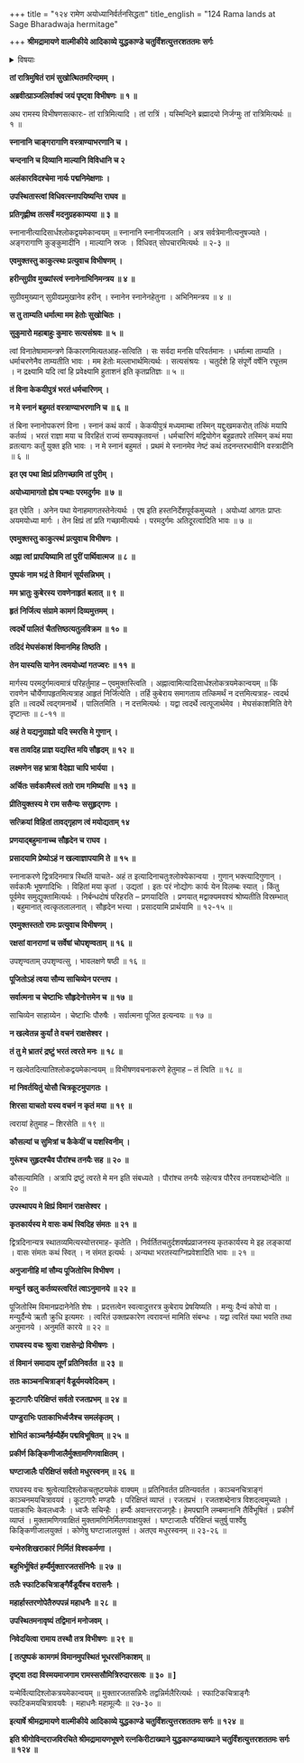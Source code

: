 +++
title = "१२४ रामेण अयोध्यानिर्वर्तनसिद्धता"
title_english = "124 Rama lands at Sage Bharadwaja hermitage"

+++
**श्रीमद्रामायणे वाल्मीकीये आदिकाव्ये युद्धकाण्डे चतुर्विंशत्युत्तरशततमः सर्गः**


<details><summary>विषयाः</summary>

विभीषणेन रात्रौसुखसुप्तोत्थितंरामंप्रति प्रभातेस्वीयवस्त्राभ्यङ्गाङ्गरागाद्युपचाराङ्गी करणप्रार्थना ॥ १ ॥ रामेणतंप्रति सुग्रीवादीनांत दुपचारकरणचोदनपूर्वकं भरतेनविना भोगाननुभवन रूपस्वीयव्रत निवेदनेनसहायोध्यांप्रति गमनत्वरानिवेदनम् ॥ २ ॥ विभीषणेनतंप्रति पुष्पकविमानेनसत्वरमयोध्याप्रापणप्रतिज्ञानपूर्वकं लङ्कायां द्वित्रदिनावस्थानप्रार्थनेनसह तत्समीपंप्रतिपुष्पकानयनम् ॥ ३ ॥

</details>




**तां रात्रिमुषितं रामं सुखोत्थितमरिन्दमम् ।**

**अब्रवीत्प्राञ्जलिर्वाक्यं जयं पृष्ट्वा विभीषणः ॥ १ ॥**

अथ रामस्य विभीषणसत्कारः- तां रात्रिमित्यादि । तां रात्रिं । यस्मिन्दिने ब्रह्मादयो निर्जग्मुः तां रात्रिमित्यर्थः ॥ १ ॥



**स्नानानि चाङ्गरागाणि वस्त्राण्याभरणानि च ।**

**चन्दनानि च दिव्यानि माल्यानि विविधानि च २**

**अलंकारविदश्चेमा नार्यः पद्मनिमेक्षणाः ।**

**उपस्थितास्त्वां विधिवत्स्नापयिष्यन्ति राघव ॥**

**प्रतिगृह्णीष्व तत्सर्वं मदनुग्रहकाम्यया ॥ ३ ॥**

स्नानानीत्यादिसार्धश्लोकद्वयमेकान्वयम् ॥ स्नानानि स्नानीयजलानि । अत्र सर्वत्रेमानीत्यनुषज्यते । अङ्गरागाणि कुङ्कुमादीनि । माल्यानि स्रजः । विधिवत् सोपचारमित्यर्थः ॥ २-३ ॥



**एवमुक्तस्तु काकुत्स्थः प्रत्युवाच विभीषणम् ।**

**हरीन्सुग्रीव मुख्यांस्त्वं स्नानेनाभिनिमन्त्रय ॥ ४ ॥**

सुग्रीवमुख्यान् सुग्रीवप्रमुखानेव हरीन् । स्नानेन स्नानेनहेतुना । अभिनिमन्त्रय ॥ ४ ॥



**स तु ताम्यति धर्मात्मा मम हेतोः सुखोचितः ।**

**सुकुमारो महाबाहुः कुमारः सत्यसंश्रवः ॥ ५ ॥**

त्वां विनातेषामामन्त्रणे किंकारणमित्यतआह-सत्विति । सः सर्वदा मनसि परिवर्तमानः । धर्मात्मा ताम्यति । धर्माचरणेनैव ताम्यतीति भावः । मम हेतोः मल्लाभार्थमित्यर्थः । सत्यसंश्रयः । चतुर्दशे हि संपूर्णे वर्षेनि रघूत्तम । न द्रक्ष्यामि यदि त्वां हि प्रवेक्ष्यामि हुताशनं इति कृतप्रतिज्ञः ॥ ५ ॥



**तं विना केकयीपुत्रं भरतं धर्मचारिणम् ।**

**न मे स्नानं बहुमतं वस्त्राण्याभरणानि च ॥ ६ ॥**

तं बिना स्नानोपकरणं विना । स्नानं कथं कार्यं । केकयीपुत्रं मध्यमाम्बा तस्मिन् यद्दुःखमकरोत् तत्किं मयापि कर्तव्यं । भरतं राज्ञा मया च विरहितं राज्यं सम्यक्कृतवन्तं । धर्मचारिणं मद्वियोगेन बहुव्रतपरे तस्मिन् कथं मया व्रतत्यागः कर्तुं युक्त इति भावः । न मे स्नानं बहुमतं । प्रथमं मे स्नानमेव नेष्टं कथं तदनन्तरभावीनि वस्त्रादीनि ॥ ६ ॥



**इत एव पथा क्षिप्रं प्रतिगच्छामि तां पुरीम् ।**

**अयोध्यामागतो ह्येष पन्थाः परमदुर्गमः ॥ ७ ॥**

इत एवेति । अनेन पथा येनाहमागतस्तेनेत्यर्थः । एष इति हस्तनिर्देशपूर्वकमुच्यते । अयोध्यां आगतः प्राप्तः अयमयोध्या मार्गः । तेन क्षिप्रं तां प्रति गच्छामीत्यर्थः । परमदुर्गमः अतिदूरत्वादिति भावः ॥ ७ ॥



**एवमुक्तस्तु काकुत्स्थं प्रत्युवाच विभीषणः ।**

**अह्ना त्वां प्रापयिष्यामि तां पुरीं पार्थिवात्मज ॥ ८ ॥**

**पुष्पकं नाम भद्रं ते विमानं सूर्यसन्निभम् ।**

**मम भ्रातुः कुबेरस्य रावणेनाहृतं बलात् ॥ ९ ॥**

**हृतं निर्जित्य संग्रामे कामगं दिव्यमुत्तमम् ।**

**त्वदर्थे पालितं चैतत्तिष्ठत्यतुलविक्रम ॥ १० ॥**

**तदिदं मेघसंकाशं विमानमिह तिष्ठति ।**

**तेन यास्यसि यानेन त्वमयोध्यां गतज्वरः ॥ ११ ॥**

मार्गस्य परमदुर्गमत्वमात्रं परिहर्तुमाह – एवमुक्तस्त्विति । अह्नात्वामित्यादिसार्धश्लोकत्रयमेकान्वयम् ॥ किं रावणेन चौर्येणापहृतमित्यत्राह आहृतं निर्जित्येति । तर्हि कुबेराय समागताय तत्किमर्थं न दत्तमित्यत्राह- त्वदर्थ इति ॥ त्वदर्थे त्वद्गमनार्थे । पालितमिति । न दत्तमित्यर्थः । यद्वा त्वदर्थे त्वत्पूजार्थमेव । मेघसंकाशमिति वेगे दृष्टान्तः ॥ ८-११ ॥



**अहं ते यद्यनुग्राह्यो यदि स्मरसि मे गुणान् ।**

**वस तावदिह प्राज्ञ यद्यस्ति मयि सौहृदम् ॥ १२ ॥**

**लक्ष्मणेन सह भ्रात्रा वैदेह्या चापि भार्यया ।**

**अर्चितः सर्वकामैस्त्वं ततो राम गमिष्यसि ॥ १३ ॥**

**प्रीतियुक्तस्य मे राम ससैन्यः ससुहृद्गणः ।**

**सत्क्रियां विहितां तावद्गृहाण त्वं मयोद्यताम् १४**

**प्रणयाद्बहुमानाच्च सौहृदेन च राघव ।**

**प्रसादयामि प्रेष्योऽहं न खल्वाज्ञापयामि ते ॥ १५ ॥**

स्नानाकरणे द्वित्रदिनमात्र स्थितिं याचते- अहं त इत्यादिनाचतुःश्लोक्येकान्वया । गुणान् भक्त्त्यादिगुणान् । सर्वकामैः भूषणादिभिः । विहितां मया कृतां । उद्यतां । इतः परं नोद्योगः कार्यः येन विलम्बः स्यात् । किंतु पूर्वमेव समुद्युक्तामित्यर्थः । निर्बन्धदोषं परिहरति – प्रणयादिति । प्रणयात् मद्वाक्यमवश्यं श्रोष्यतीति विस्रम्भात् । बहुमानात् त्वत्कृतलालनात् । सौहृदेन भत्त्या । प्रसादयामि प्रार्थयामि ॥ १२-१५ ॥



**एवमुक्तस्ततो रामः प्रत्युवाच विभीषणम् ।**

**रक्षसां वानराणां च सर्वेषां चोपशृण्वताम् ॥ १६ ॥**

उपशृण्वताम् उपशृण्वत्सु । भावलक्षणे षष्ठी ॥ १६ ॥



**पूजितोऽहं त्वया सौम्य साचिव्येन परन्तप ।**

**सर्वात्मना च चेष्टाभिः सौहृदेनोत्तमेन च ॥ १७ ॥**

साचिव्येन साहाय्येन । चेष्टाभिः पौरुषैः । सर्वात्मना पूजित इत्यन्वयः ॥ १७ ॥



**न खल्वेतन्न कुर्यां ते वचनं राक्षसेश्वर ।**

**तं तु मे भ्रातरं द्रष्टुं भरतं त्वरते मनः ॥ १८ ॥**

न खल्वेतदित्यातिश्लोकद्वयमेकान्वयम् ॥ विभीषणवचनाकरणे हेतुमाह – तं त्विति ॥ १८ ॥



**मां निवर्तयितुं योसौ चित्रकूटमुपागतः ।**

**शिरसा याचतो यस्य वचनं न कृतं मया ॥ १९ ॥**

त्वरायां हेतुमाह – शिरसेति ॥ १९ ॥



**कौसल्यां च सुमित्रां च कैकेयीं च यशस्विनीम् ।**

**गुरूंश्च सुहृदश्चैव पौरांश्च तनयैः सह ॥ २० ॥**

कौसल्यामिति । अत्रापि द्रष्टुं त्वरते मे मन इति संबध्यते । पौरांश्च तनयैः सहेत्यत्र पौरैरव तनयशब्दोन्वेति ॥ २० ॥



**उपस्थापय मे क्षिप्रं विमानं राक्षसेश्वर ।**

**कृतकार्यस्य मे वासः कथं स्विदिह संमतः ॥ २१ ॥**

द्वित्रदिनान्यत्र स्थातव्यमित्यस्योत्तरमाह- कृतेति । निर्वर्तितचतुर्दशवर्षप्रव्राजनस्य कृतकार्यस्य मे इह लङ्कायां । वासः संमतः कथं स्वित् । न संमत इत्यर्थः । अन्यथा भरतस्याग्निप्रवेशादिति भावः ॥ २१ ॥



**अनुजानीहि मां सौम्य पूजितोस्मि विभीषण ।**

**मन्युर्न खलु कर्तव्यस्त्वरितं त्वाऽनुमानये ॥ २२ ॥**

पूजितोस्मि विमानप्रदानेनेति शेषः । प्रदत्तत्वेन स्वत्वादुत्तरत्र कुबेराय प्रेषयिष्यति । मन्युः दैन्यं कोपो वा । मन्युर्दैन्ये ऋतौ क्रुधि इत्यमरः । त्वरितं उक्तप्रकारेण त्वरावन्तं मामिति संबन्धः । यद्वा त्वरितं यथा भवति तथा अनुमानये । अनुमतिं कारये ॥ २२ ॥



**राघवस्य वचः श्रुत्वा राक्षसेन्द्रो विभीषणः ।**

**तं विमानं समादाय तूर्णं प्रतिनिवर्तत ॥ २३ ॥**

**ततः काञ्चनचित्राङ्गं वैडूर्यमयवेदिकम् ।**

**कूटागारैः परिक्षिप्तं सर्वतो रजतप्रभम् ॥ २४ ॥**

**पाण्डुराभिः पताकाभिर्ध्वजैश्च समलंकृतम् ।**

**शोभितं काञ्चनैर्हम्यैर्हेम पद्मविभूषितम् ॥ २५ ॥**

**प्रकीर्ण किङ्किणीजालैर्मुक्तामणिगवाक्षितम् ।**

**घण्टाजालैः परिक्षिप्तं सर्वतो मधुरस्वनम् ॥ २६ ॥**

राघवस्य वचः श्रुत्वेत्यादिश्लोकचतुष्टयमेकं वाक्यम् ॥ प्रतिनिवर्तत प्रतिन्यवर्तत । काञ्चनचित्राङ्गं काञ्चनमयचित्रावयवं । कूटागारैः मण्डपैः । परिक्षिप्तं व्याप्तं । रजतप्रभं । रजतशब्देनात्र विशदत्वमुच्यते । पताकाभिः केवलध्वजैः । ध्वजैः सचिन्हैः । हर्म्यैः अवान्तरराजगृहैः। हेमपद्मानि लम्बमानानि तैर्विभूषितं । प्रकीर्णं व्याप्तं । मुक्तामणिगवाक्षितं मुक्तामणिनिर्मितगवाक्षयुक्तं । घण्टाजालैः परिक्षिप्तं चतुर्षु पार्श्वेषु किङ्किणीजालयुक्तं । कोणेषु घण्टाजालयुक्तं । अतएव मधुरस्वनम् ॥ २३-२६ ॥



**यन्मेरुशिखराकारं निर्मितं विश्वकर्मणा ।**

**बहुभिर्भूषितं हर्म्यैर्मुक्तारजतसंनिभैः ॥ २७ ॥**

**तलैः स्फाटिकचित्राङ्गैर्वैडूर्यैश्च वरासनैः ।**

**महार्हास्तरणोपेतैरुपपन्नं महाधनैः ॥ २८ ॥**

**उपस्थितमनावृष्यं तद्विमानं मनोजवम् ।**

**निवेदयित्वा रामाय तस्थौ तत्र विभीषणः ॥ २९ ॥**

**\[ तत्पुष्पकं कामगमं विमानमुपस्थितं भूधरसंनिकाशम् ॥**

**दृष्ट्वा तदा विस्मयमाजगाम रामस्ससौमित्रिरुदारसत्वः ॥ ३० ॥ \]**

यन्मेर्वित्यादिश्लोकत्रयमेकान्वयम् ॥ मुक्तारजतसन्निभैः तद्वन्निर्मलैरित्यर्थः । स्फाटिकचित्राङ्गैः स्फटिकमयचित्रावयवैः । महाधनैः महामूल्यैः ॥ २७-३० ॥



**इत्यार्षे श्रीमद्रामायणे वाल्मीकीये आदिकाव्ये युद्धकाण्डे चतुर्विंशत्युत्तरशततमः सर्गः ॥ १२४ ॥**

**इति श्रीगोविन्दराजविरचिते श्रीमद्रामायणभूषणे रत्नकिरीटाख्याने युद्धकाण्डव्याख्याने चतुर्विंशत्युत्तरशततमः सर्गः ॥ १२४ ॥**
